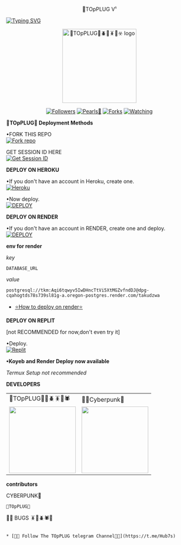 <p align="center">
🐼TOpPLUG V¹
</p>

<a href="https://git.io/typing-svg"><img src="https://readme-typing-svg.demolab.com?font=Black+Ops+One&size=50&pause=1000&color=DAA520&center=true&width=910&height=100&lines=THANKS FOR CHOOSING +🪳bugs🐼TOpPLUG🐞🪲🕷️;MULT🪳I+DEVICE🪰+WHATSAPP🐞+BUG+🪲BOT" alt="Typing SVG" /></a>
  </p>

<p align="center">
  <a href="https://github.com/Hubdarkweb">
    <img alt="🐼TOpPLUG🗽🪲🐞🪳🥷☣️ logo" height="200" src="https://telegra.ph/file/e07a3d933fb4cad0b3791.jpg">
  </a>
</p>

<p align="center">
  <a href="https://github.com/Hubdarkweb?tab=followers"><img title="Followers" src="https://img.shields.io/github/followers/Hubdarkweb?label=Followers&style=social"></a>
  <a href="https://github.com/Hubdarkweb/TOpPLUGG/stargazers/"><img title="Pearls🐼" src="https://img.shields.io/github/stars/Hubdarkweb/TOpPLUGG?&style=social"></a>
  <a href="https://github.com/Hubdarkweb/TOpPLUGG/network/members"><img title="Forks" src="https://img.shields.io/github/forks/Hubdarkweb/TOpPLUGG?style=social"></a>
  <a href="https://github.com/Hubdarkweb/TOpPLUG/watchers"><img title="Watching" src="https://img.shields.io/github/watchers/Hubdarkweb/TOpPLUG?label=Watching&style=social"></a>
</p>

 **🐼TOpPLUG🗽 Deployment Methods**

•FORK THIS REPO
 <br>
 <a href='https://github.com/Hubdarkweb/TOpPLUGG/fork' target="_blank"><img alt='Fork repo' src='https://img.shields.io/badge/Fork-black?style=for-the-badge&logo=git&logoColor=white'/></a>

 GET SESSION ID HERE
 <br>
 <a href='https://session-generator-1-oec3.onrender.com/' target="_blank"><img alt='Get Session ID' src='https://img.shields.io/badge/Get session id-blue?style=for-the-badge&logo=opencv&logoColor=white'/></a> 

**DEPLOY ON HEROKU**

•If you don't have an account in Heroku, create one.
   <br>
    <a href='https://signup.heroku.com/' target="_blank"><img alt='Heroku' src='https://img.shields.io/badge/-Create-purple?style=for-the-badge&logo=heroku&logoColor=white'/></a>

•Now deploy.
    <br>
    <a href='https://dashboard.heroku.com/new?template=https://github.com/Hubdarkweb/TOpPLUG' target="_blank"><img alt='DEPLOY' src='https://img.shields.io/badge/-DEPLOY-purple?style=for-the-badge&logo=heroku&logoColor=white'/></a>

**DEPLOY ON RENDER**

•If you don't have an account in RENDER, create one and deploy.
    <br>
    <a href='https://dashboard.render.com/select-repo?type=web' target="_blank"><img alt='DEPLOY' src='https://img.shields.io/badge/-DEPLOY-black?style=for-the-badge&logo=render&logoColor=white'/></a>

**env for render**

_key_

```
DATABASE_URL
```
_value_

```
postgresql://tkm:Aqi6tqwyv5IwDHncTtVi5XtMGZvfndDJ@dpg-cqahogtds78s739sl81g-a.oregon-postgres.render.com/takudzwa
```
* [⭐️How to deploy on render⭐️](https://youtu.be/FiRpFMZZrMU?si=tyLUSRBqLt4wyfK-)


**DEPLOY ON REPLIT**

[not RECOMMENDED for now,don't even try it]

•Deploy.
    <br>
    <a href='https://replit.com/github/Hubdarkweb/TOpPLUGG' target="_blank"><img alt='Replit' src='https://img.shields.io/badge/-Deploy-red?style=for-the-badge&logo=replit&logoColor=white'/></a>

**•Koyeb and Render Deploy now available**

_Termux Setup not recommended_

**DEVELOPERS**

<table>
  <tr>
    <td>🗽TOpPLUG🥷🗽🪲🪳🐞🕷️</td>
    <td>🐼🥷Cyberpunk🐼</td>
  </tr>
  <tr>
    <td><a href="https://github.com/Cyberpunk🥷🐼"><img src="https://avatars.githubusercontent.com/u/142972494?v=4" width="180"</td>
    <td><a href="https://github.com/🗽🥷TOpPLUG🐼"><img src="https://telegra.ph/file/7d1d362a15f946d427db1.jpg" width="180"</td>
  </tr>
</table>

**contributors**

CYBERPUNK🐼
```
🗽TOpPLUG🐼
```
🐼🗽 BUGS 🪳🐞🪲🕷️🪬
```

* [🧑‍💻 Follow The TOpPLUG telegram Channel🧑‍💻](https://t.me/Hub7s)


